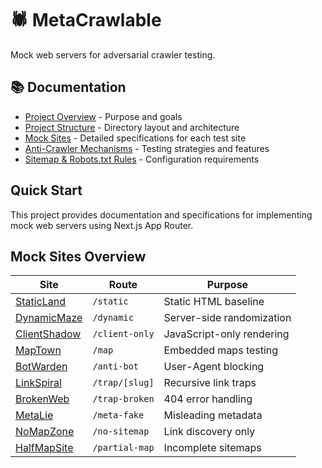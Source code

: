 # 🕷️ MetaCrawlable

Mock web servers for adversarial crawler testing.

## 📚 Documentation

- [Project Overview](docs/overview.md) - Purpose and goals
- [Project Structure](docs/structure.md) - Directory layout and architecture
- [Mock Sites](docs/sites/) - Detailed specifications for each test site
- [Anti-Crawler Mechanisms](docs/anti-crawler.md) - Testing strategies and features
- [Sitemap & Robots.txt Rules](docs/sitemap-robots.md) - Configuration requirements

## Quick Start

This project provides documentation and specifications for implementing mock web servers using Next.js App Router.

## Mock Sites Overview

| Site | Route | Purpose |
|------|-------|---------|
| [StaticLand](docs/sites/static-land.md) | `/static` | Static HTML baseline |
| [DynamicMaze](docs/sites/dynamic-maze.md) | `/dynamic` | Server-side randomization |
| [ClientShadow](docs/sites/client-shadow.md) | `/client-only` | JavaScript-only rendering |
| [MapTown](docs/sites/map-town.md) | `/map` | Embedded maps testing |
| [BotWarden](docs/sites/bot-warden.md) | `/anti-bot` | User-Agent blocking |
| [LinkSpiral](docs/sites/link-spiral.md) | `/trap/[slug]` | Recursive link traps |
| [BrokenWeb](docs/sites/broken-web.md) | `/trap-broken` | 404 error handling |
| [MetaLie](docs/sites/meta-lie.md) | `/meta-fake` | Misleading metadata |
| [NoMapZone](docs/sites/no-map-zone.md) | `/no-sitemap` | Link discovery only |
| [HalfMapSite](docs/sites/half-map-site.md) | `/partial-map` | Incomplete sitemaps |